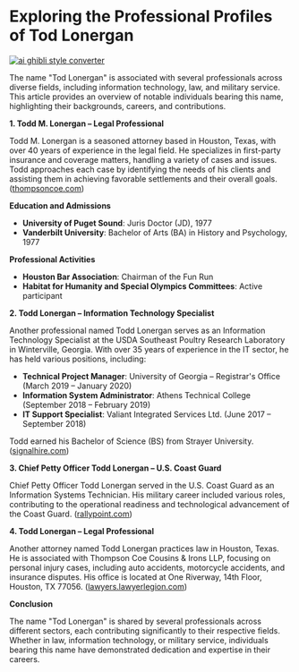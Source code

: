# Exploring the Professional Profiles of Tod Lonergan

[![ai ghibli style converter](https://i.imgur.com/dwt8Y5G.gif)](https://witbeam.net/slzx)

The name "Tod Lonergan" is associated with several professionals across diverse fields, including information technology, law, and military service. This article provides an overview of notable individuals bearing this name, highlighting their backgrounds, careers, and contributions.

**1. Todd M. Lonergan – Legal Professional**

Todd M. Lonergan is a seasoned attorney based in Houston, Texas, with over 40 years of experience in the legal field. He specializes in first-party insurance and coverage matters, handling a variety of cases and issues. Todd approaches each case by identifying the needs of his clients and assisting them in achieving favorable settlements and their overall goals. ([thompsoncoe.com](https://www.thompsoncoe.com/people/todd-m-lonergan/?utm_source=openai))

**Education and Admissions**

- **University of Puget Sound**: Juris Doctor (JD), 1977
- **Vanderbilt University**: Bachelor of Arts (BA) in History and Psychology, 1977

**Professional Activities**

- **Houston Bar Association**: Chairman of the Fun Run
- **Habitat for Humanity and Special Olympics Committees**: Active participant

**2. Todd Lonergan – Information Technology Specialist**

Another professional named Todd Lonergan serves as an Information Technology Specialist at the USDA Southeast Poultry Research Laboratory in Winterville, Georgia. With over 35 years of experience in the IT sector, he has held various positions, including:

- **Technical Project Manager**: University of Georgia – Registrar's Office (March 2019 – January 2020)
- **Information System Administrator**: Athens Technical College (September 2018 – February 2019)
- **IT Support Specialist**: Valiant Integrated Services Ltd. (June 2017 – September 2018)

Todd earned his Bachelor of Science (BS) from Strayer University. ([signalhire.com](https://www.signalhire.com/profiles/todd-lonergan%27s-email/11044588?utm_source=openai))

**3. Chief Petty Officer Todd Lonergan – U.S. Coast Guard**

Chief Petty Officer Todd Lonergan served in the U.S. Coast Guard as an Information Systems Technician. His military career included various roles, contributing to the operational readiness and technological advancement of the Coast Guard. ([rallypoint.com](https://www.rallypoint.com/profiles/1493226-cpo-todd-lonergan?utm_source=openai))

**4. Todd Lonergan – Legal Professional**

Another attorney named Todd Lonergan practices law in Houston, Texas. He is associated with Thompson Coe Cousins & Irons LLP, focusing on personal injury cases, including auto accidents, motorcycle accidents, and insurance disputes. His office is located at One Riverway, 14th Floor, Houston, TX 77056. ([lawyers.lawyerlegion.com](https://lawyers.lawyerlegion.com/texas/todd-m-lonergan-28132855?utm_source=openai))

**Conclusion**

The name "Tod Lonergan" is shared by several professionals across different sectors, each contributing significantly to their respective fields. Whether in law, information technology, or military service, individuals bearing this name have demonstrated dedication and expertise in their careers.